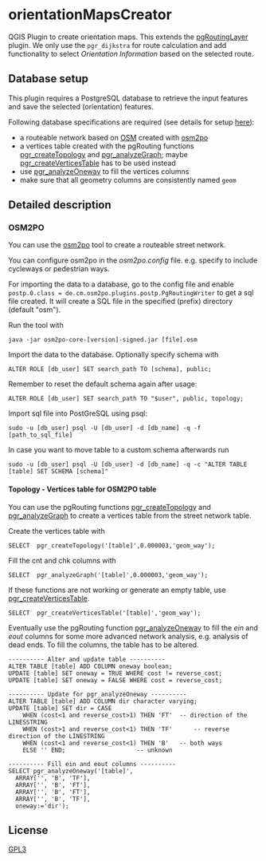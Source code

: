# orientationMapsCreator
QGIS Plugin to create orientation maps.
This extends the [pgRoutingLayer](https://github.com/pgRouting/pgRoutingLayer) plugin. We only use the `pgr_dijkstra` for route calculation and add functionality to select *Orientation Information* based on the selected route.

## Database setup

This plugin requires a PostgreSQL database to retrieve the input features and save the selected (orientation) features.

Following database specifications are required (see details for setup [here](#osm2po)):
- a routeable network based on [OSM](http://openstreetmap.org/) created with [osm2po](https://osm2po.de/)
- a vertices table created with the pgRouting functions [pgr_createTopology](https://docs.pgrouting.org/latest/en/pgr_createTopology.html?highlight=pgr_createtopology) and [pgr_analyzeGraph](https://docs.pgrouting.org/latest/en/pgr_analyzeGraph.html?highlight=pgr_createtopology); maybe [pgr_createVerticesTable](https://docs.pgrouting.org/latest/en/pgr_createVerticesTable.html?highlight=pgr_createtopology) has to be used instead
- use [pgr_analyzeOneway](https://docs.pgrouting.org/latest/en/pgr_analyzeOneWay.html?highlight=pgr_createtopology) to fill the vertices columns
- make sure that all geometry columns are consistently named `geom`

## Detailed description

### OSM2PO
You can use the [osm2po](http://osm2po.de/) tool to create a routeable street network.

You can configure osm2po in the *osm2po.config* file. e.g. specify to include cycleways or pedestrian ways.

For importing the data to a database, go to the config file and enable `postp.0.class = de.cm.osm2po.plugins.postp.PgRoutingWriter` to get a sql file created. It will create a SQL file in the specified (prefix) directory (default "osm").

Run the tool with
```
java -jar osm2po-core-[version]-signed.jar [file].osm
```

Import the data to the database. Optionally specify schema with
```
ALTER ROLE [db_user] SET search_path TO [schema], public;
```

Remember to reset the default schema again after usage:
```
ALTER ROLE [db_user] SET search_path TO "$user", public, topology;
```

Import sql file into PostGreSQL using psql:
```
sudo -u [db_user] psql -U [db_user] -d [db_name] -q -f [path_to_sql_file]
```

In case you want to move table to a custom schema afterwards run
```
sudo -u [db_user] psql -U [db_user] -d [db_name] -q -c "ALTER TABLE [table] SET SCHEMA [schema]"
```


#### Topology - Vertices table for OSM2PO table

You can use the pgRouting functions [pgr_createTopology](http://docs.pgrouting.org/2.2/en/src/topology/doc/pgr_createTopology.html) and [pgr_analyzeGraph](https://docs.pgrouting.org/2.2/en/src/topology/doc/pgr_analyzeGraph.html) to create a vertices table from the street network table.

Create the vertices table with
```
SELECT  pgr_createTopology('[table]',0.000003,'geom_way');
```

Fill the cnt and chk columns with
```
SELECT  pgr_analyzeGraph('[table]',0.000003,'geom_way');
```

If these functions are not working or generate an empty table, use [pgr_createVerticesTable](https://docs.pgrouting.org/2.4/en/pgr_createVerticesTable.html).
```
SELECT  pgr_createVerticesTable('[table]','geom_way');
```

Eventually use the pgRouting function [pgr_analyzeOneway](https://docs.pgrouting.org/2.0/en/src/common/doc/functions/analyze_oneway.html) to fill the *ein* and *eout* columns for some more advanced network analysis, e.g. analysis of dead ends.
To fill the columns, the table has to be altered.

```
---------- Alter and update table ----------
ALTER TABLE [table] ADD COLUMN oneway boolean;
UPDATE [table] SET oneway = TRUE WHERE cost != reverse_cost;
UPDATE [table] SET oneway = FALSE WHERE cost = reverse_cost;

---------- Update for pgr_analyzeOneway ----------
ALTER TABLE [table] ADD COLUMN dir character varying;
UPDATE [table] SET dir = CASE
	WHEN (cost<1 and reverse_cost>1) THEN 'FT'	-- direction of the LINESSTRING
	WHEN (cost>1 and reverse_cost<1) THEN 'TF'  	-- reverse direction of the LINESTRING
	WHEN (cost<1 and reverse_cost<1) THEN 'B'	-- both ways
	ELSE '' END;					-- unknown

---------- Fill ein and eout columns ----------
SELECT pgr_analyzeOneway('[table]',
  ARRAY['', 'B', 'TF'],
  ARRAY['', 'B', 'FT'],
  ARRAY['', 'B', 'FT'],
  ARRAY['', 'B', 'TF'],
  oneway:='dir');
```



## License

[GPL3](LICENSE)
